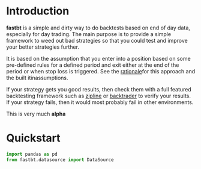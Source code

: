 # Introduction

**fastbt** is a simple and dirty way to do backtests based on end of day data, especially for day trading.
The main purpose is to provide a simple framework to weed out bad strategies so that you could test and improve your better strategies further.

It is based on the assumption that you enter into a position based on some pre-defined rules for a defined period and exit either at the end of the period or when stop loss is triggered. See the [rationale](https://github.com/uberdeveloper/fastbt/blob/master/docs/rationale.md)for this approach and the built itinassumptions.

If your strategy gets you good results, then check them with a full featured backtesting framework such as [zipline](http://www.zipline.io/) or [backtrader](https://www.backtrader.com/) to verify your results.
If your strategy fails, then it would most probably fail in other environments.

This is very much **alpha**

# Quickstart

```python
import pandas as pd
from fastbt.datasource import DataSource
```
